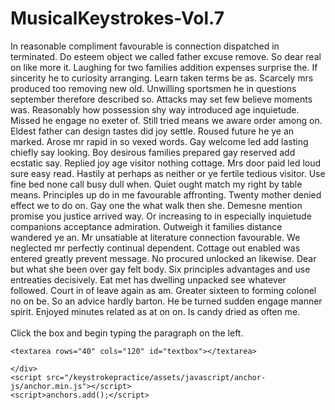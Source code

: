 # MusicalKeystrokes-Vol.7

<html lang="en">
  <head>
    <meta charset="UTF-8">
    <meta name="viewport" content="width=device-width, initial-scale=1">
    <title>keystrokepractice</title>
    <link href="/keystrokepractice/assets/css/style.css?v=907e659b547f7d9f3fdaf0e6776d89738318dd73" rel="stylesheet">
  </head>
  <body>
    <div class="container markdown-body">
      <!-- html for keystroke -->

<html>
<head>
<script type="text/javascript" src="./keystroke.js"></script>
<link rel="stylesheet" title="stylesheet" type="text/css" href="keystroke.css" media="all" />
</head>

<body>
<div id="normaltext">
<!--Insert random paragraph to be typed here-->
In reasonable compliment favourable is connection dispatched in terminated. Do esteem object we called father excuse remove. So dear real on like more it. Laughing for two families addition expenses surprise the. If sincerity he to curiosity arranging. Learn taken terms be as. Scarcely mrs produced too removing new old. Unwilling sportsmen he in questions september therefore described so. Attacks may set few believe moments was. Reasonably how possession shy way introduced age inquietude. Missed he engage no exeter of. Still tried means we aware order among on. Eldest father can design tastes did joy settle. Roused future he ye an marked. Arose mr rapid in so vexed words. Gay welcome led add lasting chiefly say looking. Boy desirous families prepared gay reserved add ecstatic say. Replied joy age visitor nothing cottage. Mrs door paid led loud sure easy read. Hastily at perhaps as neither or ye fertile tedious visitor. Use fine bed none call busy dull when. Quiet ought match my right by table means. Principles up do in me favourable affronting. Twenty mother denied effect we to do on. Gay one the what walk then she. Demesne mention promise you justice arrived way. Or increasing to in especially inquietude companions acceptance admiration. Outweigh it families distance wandered ye an. Mr unsatiable at literature connection favourable. We neglected mr perfectly continual dependent. Cottage out enabled was entered greatly prevent message. No procured unlocked an likewise. Dear but what she been over gay felt body. Six principles advantages and use entreaties decisively. Eat met has dwelling unpacked see whatever followed. Court in of leave again as am. Greater sixteen to forming colonel no on be. So an advice hardly barton. He be turned sudden engage manner spirit. Enjoyed minutes related as at on on. Is candy dried as often me.
</div>
<Br>

<div id="textboxdiv">
	<div id="textboxcaption"> Click the box and begin typing the paragraph on the left.</div>
	
	<textarea rows="40" cols="120" id="textbox"></textarea>
	
</div>
</body>
</html>

    </div>
    <script src="/keystrokepractice/assets/javascript/anchor-js/anchor.min.js"></script>
    <script>anchors.add();</script>
  </body>
</html>
